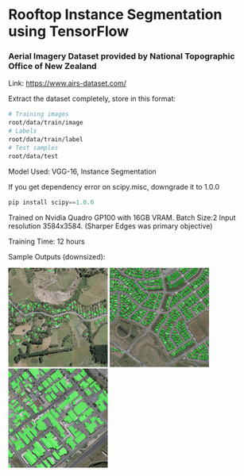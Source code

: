 # Rooftop Instance Segmentation using TensorFlow
### Aerial Imagery Dataset provided by National Topographic Office of New Zealand

Link: https://www.airs-dataset.com/

Extract the dataset completely, store in this format:

```bash
# Training images
root/data/train/image
# Labels
root/data/train/label
# Test samples
root/data/test
```

Model Used: VGG-16, Instance Segmentation

If you get dependency error on scipy.misc, downgrade it to 1.0.0

```python
pip install scipy==1.0.0
```

Trained on Nvidia Quadro GP100 with 16GB VRAM. Batch Size:2 Input resolution 3584x3584. (Sharper Edges was primary objective)

Training Time: 12 hours

Sample Outputs (downsized):

<img src="sample_out(0).png" alt="Result" width="200"> <img src="sample_out(1).png" alt="Result" width="200"/>
<img src="sample_out(2).png" alt="Result" width="200"/>
